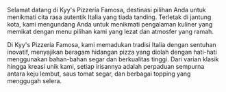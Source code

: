 Selamat datang di Kyy's Pizzería Famosa, destinasi pilihan Anda untuk menikmati cita rasa autentik Italia yang tiada tanding. Terletak di jantung kota, kami mengundang Anda untuk menikmati pengalaman kuliner yang memikat dengan menu pilihan kami yang lezat dan atmosfer yang ramah.

Di Kyy's Pizzería Famosa, kami memadukan tradisi Italia dengan sentuhan inovatif, menyajikan beragam hidangan pizza yang diolah dengan hati-hati menggunakan bahan-bahan segar dan berkualitas tinggi. Dari varian klasik hingga kreasi unik kami, setiap irisannya adalah perpaduan sempurna antara keju lembut, saus tomat segar, dan berbagai topping yang menggugah selera.
